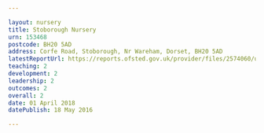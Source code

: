 ```yaml
---

layout: nursery
title: Stoborough Nursery
urn: 153468
postcode: BH20 5AD
address: Corfe Road, Stoborough, Nr Wareham, Dorset, BH20 5AD
latestReportUrl: https://reports.ofsted.gov.uk/provider/files/2574060/urn/153468.pdf
teaching: 2
development: 2
leadership: 2
outcomes: 2
overall: 2
date: 01 April 2018 
datePublish: 18 May 2016

---
```

